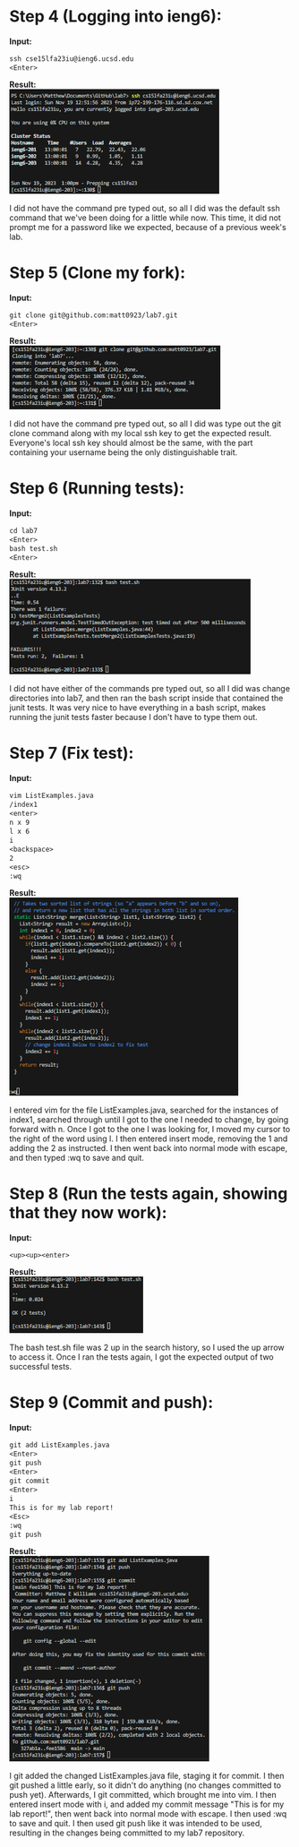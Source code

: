 # Step 4 (Logging into ieng6):
**Input:**
```
ssh cse15lfa23iu@ieng6.ucsd.edu
<Enter>
```
**Result:**
<br>
![Image](Matthew%20Williams%20Step%204.png) 

I did not have the command pre typed out, so all I did was the default ssh command that we've been doing for a little while now. 
This time, it did not prompt me for a password like we expected, because of a previous week's lab. 

# Step 5 (Clone my fork):
**Input:**
```
git clone git@github.com:matt0923/lab7.git
<Enter>
```
**Result:**
<br>
![Image](Matthew%20Williams%20Step%205.png) 

I did not have the command pre typed out, so all I did was type out the git clone command along with my local ssh key
to get the expected result. Everyone's local ssh key should almost be the same, with the part containing your username
being the only distinguishable trait. 

# Step 6 (Running tests):
**Input:**
```
cd lab7
<Enter>
bash test.sh
<Enter>
```
**Result:**
<br>
![Image](Matthew%20Williams%20Step%206.png) 

I did not have either of the commands pre typed out, so all I did was change directories into lab7, and then ran the bash 
script inside that contained the junit tests. It was very nice to have everything in a bash script, makes running the 
junit tests faster because I don't have to type them out. 

# Step 7 (Fix test):
**Input:**
```
vim ListExamples.java
/index1
<enter>
n x 9
l x 6
i
<backspace>
2
<esc>
:wq
```
**Result:**
<br>
![Image](Matthew%20Williams%20Step%207.png) 

I entered vim for the file ListExamples.java, searched for the instances of index1, searched through until I got to 
the one I needed to change, by going forward with n. Once I got to the one I was looking for, I moved my cursor to the
right of the word using l. I then entered insert mode, removing the 1 and adding the 2 as instructed. I then went back
into normal mode with escape, and then typed :wq to save and quit. 

# Step 8 (Run the tests again, showing that they now work):
**Input:**
```
<up><up><enter>
```
**Result:**
<br>
![Image](Matthew%20Williams%20Step%208.png) 

The bash test.sh file was 2 up in the search history, so I used the up arrow to access it. Once I ran the tests again, 
I got the expected output of two successful tests. 

# Step 9 (Commit and push):
**Input:**
```
git add ListExamples.java
<Enter>
git push
<Enter>
git commit
<Enter>
i
This is for my lab report!
<Esc>
:wq
git push
```
**Result:**
<br>
![Image](Matthew%20Williams%20Step%209.png) 

I git added the changed ListExamples.java file, staging it for commit. I then git pushed a little early, so it didn't do anything
(no changes committed to push yet). 
Afterwards, I git committed, which brought me into vim. I then entered insert mode with i, and added my commit message "This is for
my lab report!", then went back into normal mode with escape. I then used :wq to save and quit. I then used git push like it was 
intended to be used, resulting in the changes being committed to my lab7 repository. 
